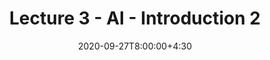 ---
type: lecture
date: 2020-09-27T8:00:00+4:30
title: Lecture 3 - AI - Introduction 2
#slides: https://drive.iust.ac.ir/index.php/s/FSwB9rAsEyu2eb7/download?path=%2FSlides&files=S1.pdf
video: https://web.microsoftstream.com/video/7f157a9a-7302-4a50-9229-1aeebf8239fc
#hide_from_announcments: true
#notes: /static_files/presentations/lec.zip
#codes: /static_files/presentations/code.zip
#tldr: Introduction to AI II
#thumbnail: /static_files/presentations/lec.jpg
notetaker: زهرا حسینی
---